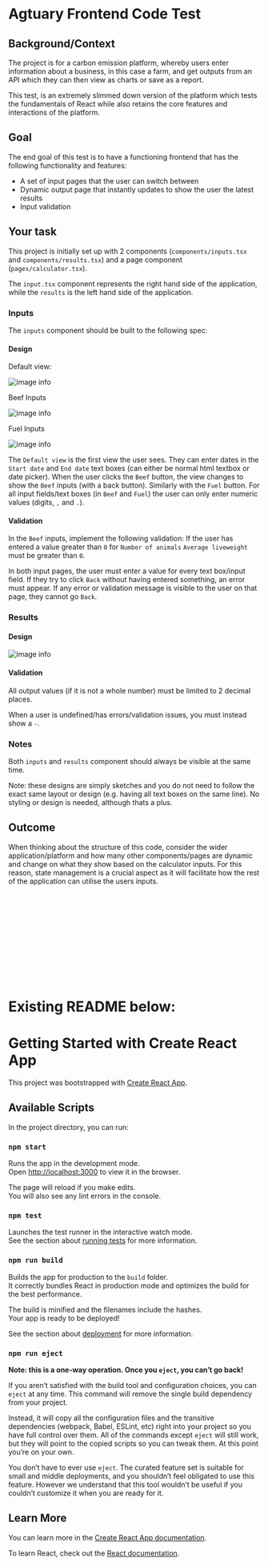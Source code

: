 # Agtuary Frontend Code Test

## Background/Context

The project is for a carbon emission platform, whereby users enter information about a business, in this case a farm, and get outputs from an API which they can then view as charts or save as a report.

This test, is an extremely slimmed down version of the platform which tests the fundamentals of React while also retains the core features and interactions of the platform.

## Goal

The end goal of this test is to have a functioning frontend that has the following functionality and features:

-   A set of input pages that the user can switch between
-   Dynamic output page that instantly updates to show the user the latest results
-   Input validation

## Your task

This project is initially set up with 2 components (`components/inputs.tsx` and `components/results.tsx`) and a page component (`pages/calculator.tsx`).

The `input.tsx` component represents the right hand side of the application, while the `results` is the left hand side of the application.

### Inputs

The `inputs` component should be built to the following spec:

#### Design

Default view:

![image info](./Frame_Inputs.png)

Beef Inputs

![image info](./Frame_BeefInputs.png)

Fuel Inputs

![image info](./Frame_FuelInputs.png)

The `Default view` is the first view the user sees. They can enter dates in the `Start date` and `End date` text boxes (can either be normal html textbox or date picker). When the user clicks the `Beef` button, the view changes to show the `Beef` inputs (with a back button). Similarly with the `Fuel` button. For all input fields/text boxes (in `Beef` and `Fuel`) the user can only enter numeric values (digits, `,` and `.`).

#### Validation

In the `Beef` inputs, implement the following validation: If the user has entered a value greater than `0` for `Number of animals` `Average liveweight` must be greater than `0`.

In both input pages, the user must enter a value for every text box/input field. If they try to click `Back` without having entered something, an error must appear. If any error or validation message is visible to the user on that page, they cannot go `Back`.

### Results

#### Design

![image info](./Frame_Results.png)

#### Validation

All output values (if it is not a whole number) must be limited to 2 decimal places.

When a user is undefined/has errors/validation issues, you must instead show a `-`.

### Notes

Both `inputs` and `results` component should always be visible at the same time.

Note: these designs are simply sketches and you do not need to follow the exact same layout or design (e.g. having all text boxes on the same line). No styling or design is needed, although thats a plus.

## Outcome

When thinking about the structure of this code, consider the wider application/platform and how many other components/pages are dynamic and change on what they show based on the calculator inputs. For this reason, state management is a crucial aspect as it will facilitate how the rest of the application can utilise the users inputs.

&nbsp;

&nbsp;

&nbsp;

&nbsp;

&nbsp;

&nbsp;

# Existing README below:

# Getting Started with Create React App

This project was bootstrapped with [Create React App](https://github.com/facebook/create-react-app).

## Available Scripts

In the project directory, you can run:

### `npm start`

Runs the app in the development mode.\
Open [http://localhost:3000](http://localhost:3000) to view it in the browser.

The page will reload if you make edits.\
You will also see any lint errors in the console.

### `npm test`

Launches the test runner in the interactive watch mode.\
See the section about [running tests](https://facebook.github.io/create-react-app/docs/running-tests) for more information.

### `npm run build`

Builds the app for production to the `build` folder.\
It correctly bundles React in production mode and optimizes the build for the best performance.

The build is minified and the filenames include the hashes.\
Your app is ready to be deployed!

See the section about [deployment](https://facebook.github.io/create-react-app/docs/deployment) for more information.

### `npm run eject`

**Note: this is a one-way operation. Once you `eject`, you can’t go back!**

If you aren’t satisfied with the build tool and configuration choices, you can `eject` at any time. This command will remove the single build dependency from your project.

Instead, it will copy all the configuration files and the transitive dependencies (webpack, Babel, ESLint, etc) right into your project so you have full control over them. All of the commands except `eject` will still work, but they will point to the copied scripts so you can tweak them. At this point you’re on your own.

You don’t have to ever use `eject`. The curated feature set is suitable for small and middle deployments, and you shouldn’t feel obligated to use this feature. However we understand that this tool wouldn’t be useful if you couldn’t customize it when you are ready for it.

## Learn More

You can learn more in the [Create React App documentation](https://facebook.github.io/create-react-app/docs/getting-started).

To learn React, check out the [React documentation](https://reactjs.org/).
